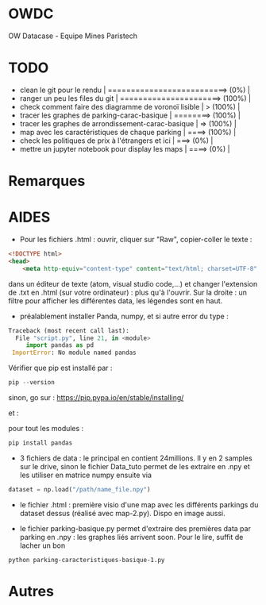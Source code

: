 # OWDC
OW Datacase - Equipe Mines Paristech 

# TODO 

- clean le git pour le rendu | ==========================> (0%) |
- ranger un peu les files du git | ======================> (100%) |
- check comment faire des diagramme de voronoï lisible | > (100%) |
- tracer les graphes de parking-carac-basique  | ========> (100%) |
- tracer les graphes de arrondissement-carac-basique  | => (100%) |
- map avec les caractéristiques de chaque parking  | ====> (100%) |
- check les politiques de prix à l'étrangers et ici | ===> (0%) |
- mettre un jupyter notebook pour display les maps | ====> (0%) |


# Remarques


# AIDES

- Pour les fichiers .html : ouvrir, cliquer sur "Raw", copier-coller le texte :
```html
<!DOCTYPE html>
<head>    
    <meta http-equiv="content-type" content="text/html; charset=UTF-8" /> .......
 ```
dans un éditeur de texte (atom, visual studio code,...) et changer l'extension de .txt en .html (sur votre ordinateur) : plus qu'à l'ouvrir. 
Sur la droite : un filtre pour afficher les différentes data, les légendes sont en haut.

- préalablement installer Panda, numpy, et si autre error du type : 
```python
Traceback (most recent call last):                                                                                                             
  File "script.py", line 21, in <module>                                                                                                
     import pandas as pd                                                                                                                        
 ImportError: No module named pandas
 ```
 
 Vérifier que pip est installé par :
 
 ```python
 pip --version
 ```
 sinon, go sur : https://pip.pypa.io/en/stable/installing/
 
 et : 
 
 pour tout les modules : 
 
 ```python
pip install pandas
 ```
 
- 3 fichiers de data : le principal en contient 24millions. Il y en 2 samples sur le drive, sinon le fichier Data_tuto permet de les extraire en .npy et les utiliser en matrice numpy ensuite via 

```python
dataset = np.load("/path/name_file.npy")
```

- le fichier .html : première visio d'une map avec les différents parkings du dataset dessus (réalisé avec map-2.py). Dispo en image aussi.

- le fichier parking-basique.py permet d'extraire des premières data par parking en .npy : les graphes liés arrivent soon. Pour le lire, suffit de lacher un bon 
```
python parking-caracteristiques-basique-1.py
```

# Autres

